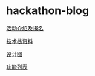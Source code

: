 # hackathon-blog

[活动介绍及报名](https://cnodejs.org/topic/5750d47c491b9c4f36910fe9)


[技术栈资料](https://github.com/rockq-org/hackathon-blog/issues/3)

[设计图](http://pan.baidu.com/s/1i4Yuxdb)

[功能列表](https://github.com/rockq-org/hackathon-blog/issues)